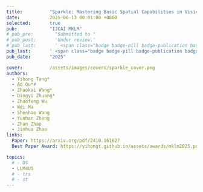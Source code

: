 ```yaml
---
title:          "Sparkle: Mastering Basic Spatial Capabilities in Vision Language Models Elicits Generalization to Composite Spatial Reasoning"
date:           2025-06-13 00:01:00 +0800
selected:       true
pub:            "IJCAI MKLM"
# pub_pre:        "Submitted to "
# pub_post:       'Under review.'
# pub_last:       ' <span class="badge badge-pill badge-publication badge-success">Spotlight</span>'
pub_last:       ' <span class="badge badge-pill badge-publication badge-success">Best Paper Award</span>'
pub_date:       "2025"

cover:          /assets/images/covers/sparkle_cover.png
authors:
  - Yihong Tang*
  - Ao Qu*#
  - Zhaokai Wang*
  - Dingyi Zhuang*
  - Zhaofeng Wu
  - Wei Ma
  - Shenhao Wang
  - Yunhan Zheng
  - Zhan Zhao
  - Jinhua Zhao
links:
  Paper: https://arxiv.org/pdf/2410.16162?
  Best Paper Award: https://yihongt.github.io/assets/awards/mklm2025.png

topics:
  # - DS
  - LLM4US
  # - trs
  # - st
---
```

